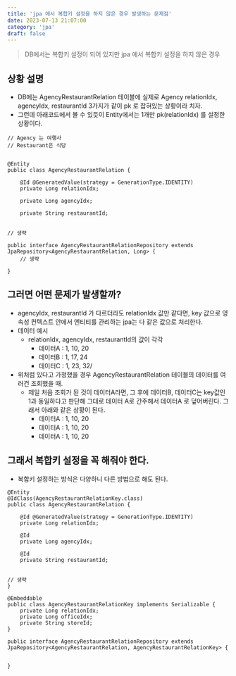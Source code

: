 ```yaml
---
title: 'jpa 에서 복합키 설정을 하지 않은 경우 발생하는 문제점'
date: 2023-07-13 21:07:00
category: 'jpa'
draft: false
---
```


> DB에서는 복합키 설정이 되어 있지만 jpa 에서 복합키 설정을 하지 않은 경우

## 상황 설명
- DB에는 AgencyRestaurantRelation 테이블에 실제로 Agency relationIdx, agencyIdx, restaurantId 3가지가 같이 pk 로 잡혀있는 상황이라 치자.
- 그런데 아래코드에서 볼 수 있듯이 Entity에서는 1개만 pk(relationIdx) 를 설정한 상황이다.
```
// Agency 는 여행사
// Restaurant은 식당


@Entity
public class AgencyRestaurantRelation {

    @Id @GeneratedValue(strategy = GenerationType.IDENTITY)
    private Long relationIdx;

    private Long agencyIdx;

    private String restaurantId;


// 생략
```
```
public interface AgencyRestaurantRelationRepository extends JpaRepository<AgencyRestaurantRelation, Long> {
    // 생략

}
```

## 그러면 어떤 문제가 발생할까?
- agencyIdx, restaurantId 가 다르더라도 relationIdx 값만 같다면, key 값으로 영속성 컨텍스트 안에서 엔티티를 관리하는 jpa는 다 같은 값으로 처리한다.
- 데이터 예시
    - relationIdx, agencyIdx, restaurantId의 값이 각각
        - 데이터A : 1, 10, 20
        - 데이터B : 1, 17, 24
        - 데이터C : 1, 23, 32/
- 위처럼 있다고 가정했을 경우 AgencyRestaurantRelation 테이블의 데이터를 여러건 조회했을 때.
    - 제일 처음 조회가 된 것이 데이터A라면, 그 후에 데이터B, 데이터C는 key값인 1과 동일하다고 판단해 그대로 데이터 A로 간주해서 데이터A 로 덮어버린다. 그래서 아래와 같은 상황이 된다.
        - 데이터A : 1, 10, 20
        - 데이터A : 1, 10, 20
        - 데이터A : 1, 10, 20

## 그래서 복합키 설정을 꼭 해줘야 한다.
- 복합키 설정하는 방식은 다양하니 다른 방법으로 해도 된다.
```
@Entity
@IdClass(AgencyRestaurantRelationKey.class)
public class AgencyRestaurantRelation {

    @Id @GeneratedValue(strategy = GenerationType.IDENTITY)
    private Long relationIdx;

    @Id
    private Long agencyIdx;

    @Id
    private String restaurantId;


// 생략
}

```

```
@Embeddable
public class AgencyRestaurantRelationKey implements Serializable {
    private Long relationIdx;
    private Long officeIdx;
    private String storeId;
}
```

```
public interface AgencyRestaurantRelationRepository extends JpaRepository<AgencyRestaurantRelation, AgencyRestaurantRelationKey> {

    
}
```